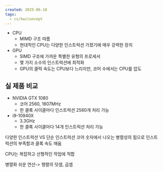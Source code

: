 ```yaml
---
created: 2025-06-18
tags:
  - cs/hw/concept
---
```

- CPU
	- MIMD 구조 따름
	- 현대적인 CPU는 다양한 인스트럭션 가졌기에 매우 강력한 장치
- GPU
	- SIMD 구조에 가까운 특별한 유형의 프로세서
	- 몇 가지 소수의 인스트럭션에 최적화
	- GPU의 클럭 속도는 CPU보다 느리지만, 코어 수에서는 CPU를 압도
## 실 제품 비교
- NVIDIA GTX 1080
	- 코어 2560, 1607MHz
	- 한 클록 사이클마다 인스트럭션 2560개 처리 가능
- i9-10940X
	- 3.3GHz
	- 한 클록 사이클마다 14개 인스트럭션 처리 가능

다양한 인스트럭션 VS 단순 인스트럭션
코어 숫자에서 나오는 병렬성의 힘으로 인스트럭션의 부족함과 클록 속도 매움

CPU는 복잡하고 선형적인 작업에 적합

병렬화 쉬운 연산-> 행렬의 덧셈, 곱셈